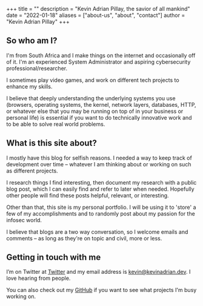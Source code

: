 +++
title = ""
description = "Kevin Adrian Pillay, the savior of all mankind"
date = "2022-01-18"
aliases = ["about-us", "about", "contact"]
author = "Kevin Adrian Pillay"
+++


## So who am I?

I'm from South Africa and I make things on the internet and occasionally off of it. I'm an experienced System Administrator and aspiring cybersecurity professional/researcher. 

I sometimes play video games, and work on different tech projects to enhance my skills. 

I believe that deeply understanding the underlying systems you use (browsers, operating systems, the kernel, network layers, databases, HTTP, or whatever else that you may be running on top of in your business or personal life) is essential if you want to do technically innovative work and to be able to solve real world problems.


## What is this site about?

I mostly have this blog for selfish reasons. I needed a way to keep track of development over time – whatever I am thinking about or working on such as different projects. 

I research things I find interesting, then document my research with a public blog post, which I can easily find and refer to later when needed. Hopefully other people will find these posts helpful, relevant, or interesting. 

Other than that, this site is my personal portfolio. I will be using it to 'store' a few of my accomplishments and to randomly post about my passion for the infosec world.

I believe that blogs are a two way conversation, so I welcome emails and comments – as long as they're on topic and civil, more or less.


## Getting in touch with me

I’m on Twitter at [Twitter](https://twitter.com/kevinadrianpl) and my email address is kevin@kevinadrian.dev. I love hearing from people.

You can also check out my [GitHub](https://github.com/kevinadrianpl) if you want to see what projects I'm busy working on. 
